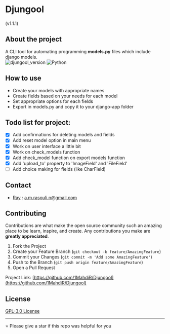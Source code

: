 # Djungool
(v1.1.1)

## About the project

A CLI tool for automating programming **models.py** files which include django models.
<br/>
![djungool_version](https://img.shields.io/github/v/tag/1MahdiR/Djungool?label=version)
![Python](https://img.shields.io/badge/Python-v3.7%5E-green?logo=python)

## How to use

- Create your models with appropriate names
- Create fields based on your needs for each model
- Set appropriate options for each fields
- Export in models.py and copy it to your django-app folder

## Todo list for project:

- [X] Add confirmations for deleting models and fields
- [X] Add reset model option in main menu
- [X] Work on user interface a little bit
- [X] Work on check_models function
- [X] Add check_model function on export models function
- [X] Add 'upload_to' property to 'ImageField' and 'FileField'
- [ ] Add choice making for fields (like CharField)

## Contact

- [Ray](https://github.com/1MahdiR) : a.m.rasouli.n@gmail.com

## Contributing

Contributions are what make the open source community such an amazing place to be learn, inspire, and create. Any contributions you make are **greatly appreciated**.

1. Fork the Project
2. Create your Feature Branch (`git checkout -b feature/AmazingFeature`)
3. Commit your Changes (`git commit -m 'Add some AmazingFeature'`)
4. Push to the Branch (`git push origin feature/AmazingFeature`)
5. Open a Pull Request

Project Link: [https://github.com/1MahdiR/Djungool](https://github.com/1MahdiR/Djungool)

## License

[GPL-3.0 License](https://github.com/1MahdiR/Djungool/blob/master/LICENSE)

---

⭐ Please give a star if this repo was helpful for you
